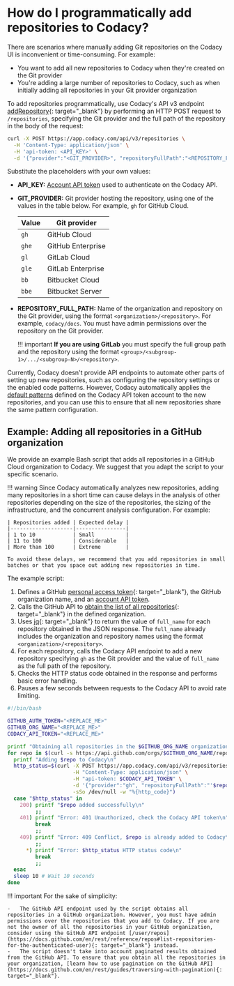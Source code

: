 # How do I programmatically add repositories to Codacy?

There are scenarios where manually adding Git repositories on the Codacy UI is inconvenient or time-consuming. For example:

-   You want to add all new repositories to Codacy when they're created on the Git provider
-   You're adding a large number of repositories to Codacy, such as when initially adding all repositories in your Git provider organization

To add repositories programmatically, use Codacy's API v3 endpoint [addRepository](https://app.codacy.com/api/api-docs#addrepository){: target="_blank"} by performing an HTTP POST request to `/repositories`, specifying the Git provider and the full path of the repository in the body of the request:

```bash
curl -X POST https://app.codacy.com/api/v3/repositories \
  -H 'Content-Type: application/json' \
  -H 'api-token: <API_KEY>' \
  -d '{"provider":"<GIT_PROVIDER>", "repositoryFullPath":"<REPOSITORY_FULL_PATH>"}
```

Substitute the placeholders with your own values:

-   **API_KEY:** [Account API token](../../related-tools/codacy-api/api-tokens.md#account-api-tokens) used to authenticate on the Codacy API.
-   **GIT_PROVIDER:** Git provider hosting the repository, using one of the values in the table below. For example, `gh` for GitHub Cloud.

    | Value | Git provider         |
    |-------|----------------------|
    | `gh`  | GitHub Cloud         | 
    | `ghe` | GitHub Enterprise    |
    | `gl`  | GitLab Cloud         |
    | `gle` | GitLab Enterprise    |
    | `bb`  | Bitbucket Cloud      |
    | `bbe` | Bitbucket Server     |

-   **REPOSITORY_FULL_PATH:** Name of the organization and repository on the Git provider, using the format `<organization>/<repository>`. For example, `codacy/docs`. You must have admin permissions over the repository on the Git provider.

    !!! important
        **If you are using GitLab** you must specify the full group path and the repository using the format `<group>/<subgroup-1>/.../<subgroup-N>/<repository>`.

Currently, Codacy doesn't provide API endpoints to automate other parts of setting up new repositories, such as configuring the repository settings or the enabled code patterns. However, Codacy automatically applies the [default patterns](../../repositories-configure/code-patterns.md#set-default) defined on the Codacy API token account to the new repositories, and you can use this to ensure that all new repositories share the same pattern configuration.

## Example: Adding all repositories in a GitHub organization

We provide an example Bash script that adds all repositories in a GitHub Cloud organization to Codacy. We suggest that you adapt the script to your specific scenario.

!!! warning
    Since Codacy automatically analyzes new repositories, adding many repositories in a short time can cause delays in the analysis of other repositories depending on the size of the repositories, the sizing of the infrastructure, and the concurrent analysis configuration. For example:

    | Repositories added | Expected delay |
    |--------------------|----------------|
    | 1 to 10            | Small          |
    | 11 to 100          | Considerable   |
    | More than 100      | Extreme        |

    To avoid these delays, we recommend that you add repositories in small batches or that you space out adding new repositories in time.

The example script:

1.  Defines a GitHub [personal access token](https://github.com/settings/tokens){: target="_blank"}, the GitHub organization name, and an [account API token](../../related-tools/codacy-api/api-tokens.md#account-api-tokens).
1.  Calls the GitHub API to [obtain the list of all repositories](https://docs.github.com/en/rest/reference/repos#list-organization-repositories){: target="_blank"} in the defined organization.
1.  Uses [jq](https://github.com/stedolan/jq){: target="_blank"} to return the value of `full_name` for each repository obtained in the JSON response. The `full_name` already includes the organization and repository names using the format `<organization>/<repository>`.
1.  For each repository, calls the Codacy API endpoint to add a new repository specifying `gh` as the Git provider and the value of `full_name` as the full path of the repository.
1.  Checks the HTTP status code obtained in the response and performs basic error handling.
1.  Pauses a few seconds between requests to the Codacy API to avoid rate limiting.

```bash
#!/bin/bash

GITHUB_AUTH_TOKEN="<REPLACE_ME>"
GITHUB_ORG_NAME="<REPLACE_ME>"
CODACY_API_TOKEN="<REPLACE_ME>"

printf "Obtaining all repositories in the $GITHUB_ORG_NAME organization\n"
for repo in $(curl -s https://api.github.com/orgs/$GITHUB_ORG_NAME/repos -H "Authorization: Bearer $GITHUB_AUTH_TOKEN" | jq -r '.[] | .full_name'); do
  printf "Adding $repo to Codacy\n"
  http_status=$(curl -X POST https://app.codacy.com/api/v3/repositories \
                     -H "Content-Type: application/json" \
                     -H "api-token: $CODACY_API_TOKEN" \
                     -d '{"provider":"gh", "repositoryFullPath":"'$repo'"}' \
                     -sSo /dev/null -w "%{http_code}")
  case "$http_status" in
    200) printf "$repo added successfully\n"
         ;;
    401) printf "Error: 401 Unauthorized, check the Codacy API token\n"
         break
         ;;
    409) printf "Error: 409 Conflict, $repo is already added to Codacy\n"
         ;;
      *) printf "Error: $http_status HTTP status code\n"
         break
         ;;
  esac
  sleep 10 # Wait 10 seconds
done
```

!!! important
    For the sake of simplicity:

    -   The GitHub API endpoint used by the script obtains all repositories in a GitHub organization. However, you must have admin permissions over the repositories that you add to Codacy. If you are not the owner of all the repositories in your GitHub organization, consider using the GitHub API endpoint [/user/repos](https://docs.github.com/en/rest/reference/repos#list-repositories-for-the-authenticated-user){: target="_blank"} instead.
    -   The script doesn't take into account paginated results obtained from the GitHub API. To ensure that you obtain all the repositories in your organization, [learn how to use pagination on the GitHub API](https://docs.github.com/en/rest/guides/traversing-with-pagination){: target="_blank"}.
